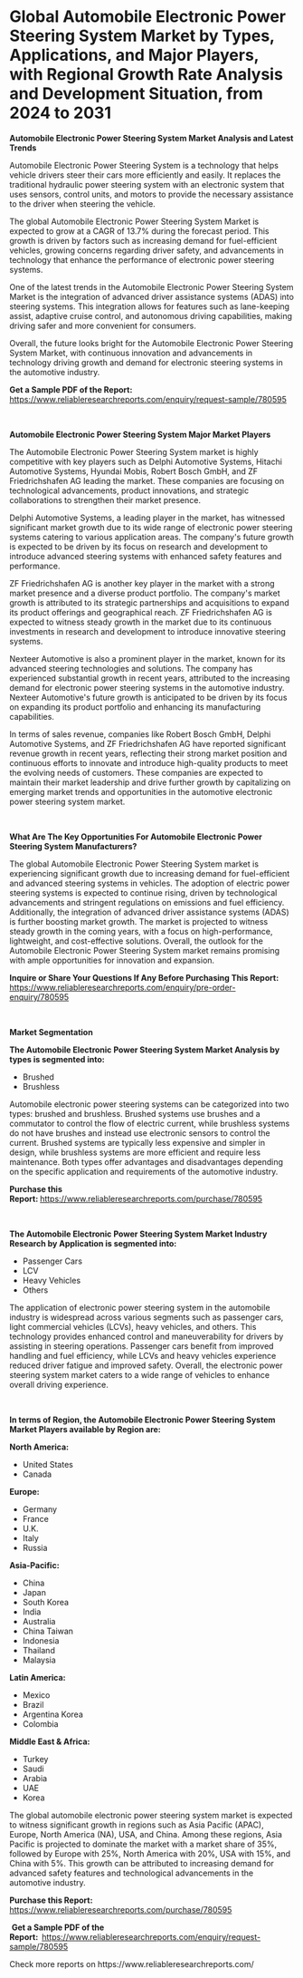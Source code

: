 <p><h1>Global Automobile Electronic Power Steering System Market by Types, Applications, and Major Players, with Regional Growth Rate Analysis and Development Situation, from 2024 to 2031</h1></p><p><strong>Automobile Electronic Power Steering System Market Analysis and Latest Trends</strong></p>
<p><p>Automobile Electronic Power Steering System is a technology that helps vehicle drivers steer their cars more efficiently and easily. It replaces the traditional hydraulic power steering system with an electronic system that uses sensors, control units, and motors to provide the necessary assistance to the driver when steering the vehicle.</p><p>The global Automobile Electronic Power Steering System Market is expected to grow at a CAGR of 13.7% during the forecast period. This growth is driven by factors such as increasing demand for fuel-efficient vehicles, growing concerns regarding driver safety, and advancements in technology that enhance the performance of electronic power steering systems.</p><p>One of the latest trends in the Automobile Electronic Power Steering System Market is the integration of advanced driver assistance systems (ADAS) into steering systems. This integration allows for features such as lane-keeping assist, adaptive cruise control, and autonomous driving capabilities, making driving safer and more convenient for consumers.</p><p>Overall, the future looks bright for the Automobile Electronic Power Steering System Market, with continuous innovation and advancements in technology driving growth and demand for electronic steering systems in the automotive industry.</p></p>
<p><strong>Get a Sample PDF of the Report:&nbsp;</strong> <a href="https://www.reliableresearchreports.com/enquiry/request-sample/780595">https://www.reliableresearchreports.com/enquiry/request-sample/780595</a></p>
<p>&nbsp;</p>
<p><strong>Automobile Electronic Power Steering System Major Market Players</strong></p>
<p><p>The Automobile Electronic Power Steering System market is highly competitive with key players such as Delphi Automotive Systems, Hitachi Automotive Systems, Hyundai Mobis, Robert Bosch GmbH, and ZF Friedrichshafen AG leading the market. These companies are focusing on technological advancements, product innovations, and strategic collaborations to strengthen their market presence.</p><p>Delphi Automotive Systems, a leading player in the market, has witnessed significant market growth due to its wide range of electronic power steering systems catering to various application areas. The company's future growth is expected to be driven by its focus on research and development to introduce advanced steering systems with enhanced safety features and performance.</p><p>ZF Friedrichshafen AG is another key player in the market with a strong market presence and a diverse product portfolio. The company's market growth is attributed to its strategic partnerships and acquisitions to expand its product offerings and geographical reach. ZF Friedrichshafen AG is expected to witness steady growth in the market due to its continuous investments in research and development to introduce innovative steering systems.</p><p>Nexteer Automotive is also a prominent player in the market, known for its advanced steering technologies and solutions. The company has experienced substantial growth in recent years, attributed to the increasing demand for electronic power steering systems in the automotive industry. Nexteer Automotive's future growth is anticipated to be driven by its focus on expanding its product portfolio and enhancing its manufacturing capabilities.</p><p>In terms of sales revenue, companies like Robert Bosch GmbH, Delphi Automotive Systems, and ZF Friedrichshafen AG have reported significant revenue growth in recent years, reflecting their strong market position and continuous efforts to innovate and introduce high-quality products to meet the evolving needs of customers. These companies are expected to maintain their market leadership and drive further growth by capitalizing on emerging market trends and opportunities in the automotive electronic power steering system market.</p></p>
<p>&nbsp;</p>
<p><strong>What Are The Key Opportunities For Automobile Electronic Power Steering System Manufacturers?</strong></p>
<p><p>The global Automobile Electronic Power Steering System market is experiencing significant growth due to increasing demand for fuel-efficient and advanced steering systems in vehicles. The adoption of electric power steering systems is expected to continue rising, driven by technological advancements and stringent regulations on emissions and fuel efficiency. Additionally, the integration of advanced driver assistance systems (ADAS) is further boosting market growth. The market is projected to witness steady growth in the coming years, with a focus on high-performance, lightweight, and cost-effective solutions. Overall, the outlook for the Automobile Electronic Power Steering System market remains promising with ample opportunities for innovation and expansion.</p></p>
<p><strong>Inquire or Share Your Questions If Any Before Purchasing This Report:</strong> <a href="https://www.reliableresearchreports.com/enquiry/pre-order-enquiry/780595">https://www.reliableresearchreports.com/enquiry/pre-order-enquiry/780595</a></p>
<p>&nbsp;</p>
<p><strong>Market Segmentation</strong></p>
<p><strong>The Automobile Electronic Power Steering System Market Analysis by types is segmented into:</strong></p>
<p><ul><li>Brushed</li><li>Brushless</li></ul></p>
<p><p>Automobile electronic power steering systems can be categorized into two types: brushed and brushless. Brushed systems use brushes and a commutator to control the flow of electric current, while brushless systems do not have brushes and instead use electronic sensors to control the current. Brushed systems are typically less expensive and simpler in design, while brushless systems are more efficient and require less maintenance. Both types offer advantages and disadvantages depending on the specific application and requirements of the automotive industry.</p></p>
<p><strong>Purchase this Report:&nbsp;</strong><a href="https://www.reliableresearchreports.com/purchase/780595">https://www.reliableresearchreports.com/purchase/780595</a></p>
<p>&nbsp;</p>
<p><strong>The Automobile Electronic Power Steering System Market Industry Research by Application is segmented into:</strong></p>
<p><ul><li>Passenger Cars</li><li>LCV</li><li>Heavy Vehicles</li><li>Others</li></ul></p>
<p><p>The application of electronic power steering system in the automobile industry is widespread across various segments such as passenger cars, light commercial vehicles (LCVs), heavy vehicles, and others. This technology provides enhanced control and maneuverability for drivers by assisting in steering operations. Passenger cars benefit from improved handling and fuel efficiency, while LCVs and heavy vehicles experience reduced driver fatigue and improved safety. Overall, the electronic power steering system market caters to a wide range of vehicles to enhance overall driving experience.</p></p>
<p>&nbsp;</p>
<p><strong>In terms of Region, the Automobile Electronic Power Steering System Market Players available by Region are:</strong></p>
<p>
    <p> <strong> North America: </strong>
        <ul>
            <li>United States</li>
            <li>Canada</li>
        </ul>
        </p> 
    <p> <strong> Europe: </strong>
        <ul>
            <li>Germany</li>
            <li>France</li>
            <li>U.K.</li>
            <li>Italy</li>
            <li>Russia</li>
        </ul>
        </p> 
    <p> <strong> Asia-Pacific: </strong>
        <ul>
            <li>China</li>
            <li>Japan</li>
            <li>South Korea</li>
            <li>India</li>
            <li>Australia</li>
            <li>China Taiwan</li>
            <li>Indonesia</li>
            <li>Thailand</li>
            <li>Malaysia</li>
        </ul>
        </p> 
    <p> <strong> Latin America: </strong>
        <ul>
            <li>Mexico</li>
            <li>Brazil</li>
            <li>Argentina Korea</li>
            <li>Colombia</li>
        </ul>
        </p> 
    <p> <strong> Middle East & Africa: </strong>
        <ul>
            <li>Turkey</li>
            <li>Saudi</li>
            <li>Arabia</li>
            <li>UAE</li>
            <li>Korea</li>
        </ul>
    </p>
    </p>
<p><p>The global automobile electronic power steering system market is expected to witness significant growth in regions such as Asia Pacific (APAC), Europe, North America (NA), USA, and China. Among these regions, Asia Pacific is projected to dominate the market with a market share of 35%, followed by Europe with 25%, North America with 20%, USA with 15%, and China with 5%. This growth can be attributed to increasing demand for advanced safety features and technological advancements in the automotive industry.</p></p>
<p><strong>Purchase this Report: </strong><a href="https://www.reliableresearchreports.com/purchase/780595">https://www.reliableresearchreports.com/purchase/780595</a></p>
<p>&nbsp;<strong>Get a Sample PDF of the Report:&nbsp;&nbsp;</strong><a href="https://www.reliableresearchreports.com/enquiry/request-sample/780595">https://www.reliableresearchreports.com/enquiry/request-sample/780595</a></p>
<p><strong></strong></p>
<p>Check more reports on https://www.reliableresearchreports.com/</p>
